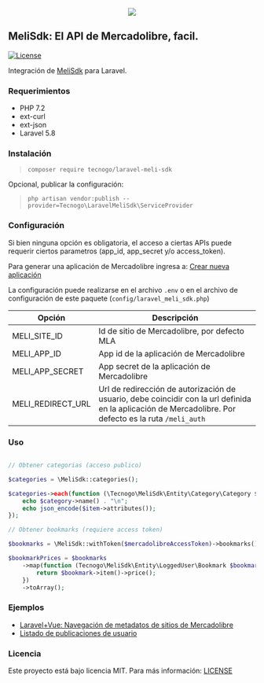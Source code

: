 <p align="center">
<img src="https://avatars1.githubusercontent.com/u/49149236"/>
</p>

## MeliSdk: El API de Mercadolibre, facil.  

[![License](https://poser.pugx.org/tecnogo/laravel-meli-sdk/license)](https://packagist.org/packages/phpunit/phpunit)

Integración de [MeliSdk](https://github.com/tecnogo/meli-sdk) para Laravel.

### Requerimientos

 * PHP 7.2
 * ext-curl
 * ext-json
 * Laravel 5.8

### Instalación

> `composer require tecnogo/laravel-meli-sdk`

Opcional, publicar la configuración:

> `php artisan vendor:publish --provider=Tecnogo\LaravelMeliSdk\ServiceProvider`

### Configuración

Si bien ninguna opción es obligatoria, el acceso a ciertas APIs puede requerir ciertos parametros (app_id, app_secret
y/o access_token).

Para generar una aplicación de Mercadolibre ingresa a: [Crear nueva aplicación](https://developers.mercadolibre.com.ar/apps/create-app)

La configuración puede realizarse en el archivo `.env` o en el archivo de configuración de este paquete (`config/laravel_meli_sdk.php`)

| Opción | Descripción |
| --- | --- |
| MELI_SITE_ID | Id de sitio de Mercadolibre, por defecto MLA |
| MELI_APP_ID | App id de la aplicación de Mercadolibre |
| MELI_APP_SECRET | App secret de la aplicación de Mercadolibre |
| MELI_REDIRECT_URL | Url de redirección de autorización de usuario, debe coincidir con la url definida en la aplicación de Mercadolibre. Por defecto es la ruta `/meli_auth` |

### Uso

```php

// Obtener categorias (acceso publico)

$categories = \MeliSdk::categories();

$categories->each(function (\Tecnogo\MeliSdk\Entity\Category\Category $category) {
    echo $category->name() . "\n";
    echo json_encode($item->attributes());
});

// Obtener bookmarks (requiere access token)

$bookmarks = \MeliSdk::withToken($mercadolibreAccessToken)->bookmarks();

$bookmarkPrices = $bookmarks
    ->map(function (Tecnogo\MeliSdk\Entity\LoggedUser\Bookmark $bookmark) {
        return $bookmark->item()->price();
    })
    ->toArray();
```

### Ejemplos

 * [Laravel+Vue: Navegación de metadatos de sitios de Mercadolibre](https://github.com/aijoona/meli-examples-sites-navigation)
 * [Listado de publicaciones de usuario](https://github.com/tecnogo/meli-examples-my-items)

### Licencia

Este proyecto está bajo licencia MIT. Para más información: [LICENSE](https://raw.githubusercontent.com/tecnogo/meli-sdk/master/LICENSE)